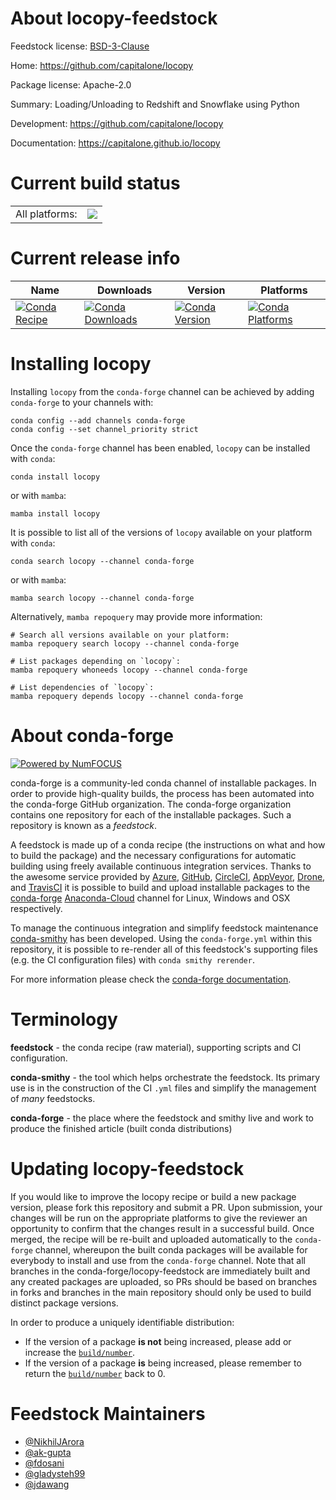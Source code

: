 About locopy-feedstock
======================

Feedstock license: [BSD-3-Clause](https://github.com/conda-forge/locopy-feedstock/blob/main/LICENSE.txt)

Home: https://github.com/capitalone/locopy

Package license: Apache-2.0

Summary: Loading/Unloading to Redshift and Snowflake using Python

Development: https://github.com/capitalone/locopy

Documentation: https://capitalone.github.io/locopy

Current build status
====================


<table><tr><td>All platforms:</td>
    <td>
      <a href="https://dev.azure.com/conda-forge/feedstock-builds/_build/latest?definitionId=11486&branchName=main">
        <img src="https://dev.azure.com/conda-forge/feedstock-builds/_apis/build/status/locopy-feedstock?branchName=main">
      </a>
    </td>
  </tr>
</table>

Current release info
====================

| Name | Downloads | Version | Platforms |
| --- | --- | --- | --- |
| [![Conda Recipe](https://img.shields.io/badge/recipe-locopy-green.svg)](https://anaconda.org/conda-forge/locopy) | [![Conda Downloads](https://img.shields.io/conda/dn/conda-forge/locopy.svg)](https://anaconda.org/conda-forge/locopy) | [![Conda Version](https://img.shields.io/conda/vn/conda-forge/locopy.svg)](https://anaconda.org/conda-forge/locopy) | [![Conda Platforms](https://img.shields.io/conda/pn/conda-forge/locopy.svg)](https://anaconda.org/conda-forge/locopy) |

Installing locopy
=================

Installing `locopy` from the `conda-forge` channel can be achieved by adding `conda-forge` to your channels with:

```
conda config --add channels conda-forge
conda config --set channel_priority strict
```

Once the `conda-forge` channel has been enabled, `locopy` can be installed with `conda`:

```
conda install locopy
```

or with `mamba`:

```
mamba install locopy
```

It is possible to list all of the versions of `locopy` available on your platform with `conda`:

```
conda search locopy --channel conda-forge
```

or with `mamba`:

```
mamba search locopy --channel conda-forge
```

Alternatively, `mamba repoquery` may provide more information:

```
# Search all versions available on your platform:
mamba repoquery search locopy --channel conda-forge

# List packages depending on `locopy`:
mamba repoquery whoneeds locopy --channel conda-forge

# List dependencies of `locopy`:
mamba repoquery depends locopy --channel conda-forge
```


About conda-forge
=================

[![Powered by
NumFOCUS](https://img.shields.io/badge/powered%20by-NumFOCUS-orange.svg?style=flat&colorA=E1523D&colorB=007D8A)](https://numfocus.org)

conda-forge is a community-led conda channel of installable packages.
In order to provide high-quality builds, the process has been automated into the
conda-forge GitHub organization. The conda-forge organization contains one repository
for each of the installable packages. Such a repository is known as a *feedstock*.

A feedstock is made up of a conda recipe (the instructions on what and how to build
the package) and the necessary configurations for automatic building using freely
available continuous integration services. Thanks to the awesome service provided by
[Azure](https://azure.microsoft.com/en-us/services/devops/), [GitHub](https://github.com/),
[CircleCI](https://circleci.com/), [AppVeyor](https://www.appveyor.com/),
[Drone](https://cloud.drone.io/welcome), and [TravisCI](https://travis-ci.com/)
it is possible to build and upload installable packages to the
[conda-forge](https://anaconda.org/conda-forge) [Anaconda-Cloud](https://anaconda.org/)
channel for Linux, Windows and OSX respectively.

To manage the continuous integration and simplify feedstock maintenance
[conda-smithy](https://github.com/conda-forge/conda-smithy) has been developed.
Using the ``conda-forge.yml`` within this repository, it is possible to re-render all of
this feedstock's supporting files (e.g. the CI configuration files) with ``conda smithy rerender``.

For more information please check the [conda-forge documentation](https://conda-forge.org/docs/).

Terminology
===========

**feedstock** - the conda recipe (raw material), supporting scripts and CI configuration.

**conda-smithy** - the tool which helps orchestrate the feedstock.
                   Its primary use is in the construction of the CI ``.yml`` files
                   and simplify the management of *many* feedstocks.

**conda-forge** - the place where the feedstock and smithy live and work to
                  produce the finished article (built conda distributions)


Updating locopy-feedstock
=========================

If you would like to improve the locopy recipe or build a new
package version, please fork this repository and submit a PR. Upon submission,
your changes will be run on the appropriate platforms to give the reviewer an
opportunity to confirm that the changes result in a successful build. Once
merged, the recipe will be re-built and uploaded automatically to the
`conda-forge` channel, whereupon the built conda packages will be available for
everybody to install and use from the `conda-forge` channel.
Note that all branches in the conda-forge/locopy-feedstock are
immediately built and any created packages are uploaded, so PRs should be based
on branches in forks and branches in the main repository should only be used to
build distinct package versions.

In order to produce a uniquely identifiable distribution:
 * If the version of a package **is not** being increased, please add or increase
   the [``build/number``](https://docs.conda.io/projects/conda-build/en/latest/resources/define-metadata.html#build-number-and-string).
 * If the version of a package **is** being increased, please remember to return
   the [``build/number``](https://docs.conda.io/projects/conda-build/en/latest/resources/define-metadata.html#build-number-and-string)
   back to 0.

Feedstock Maintainers
=====================

* [@NikhilJArora](https://github.com/NikhilJArora/)
* [@ak-gupta](https://github.com/ak-gupta/)
* [@fdosani](https://github.com/fdosani/)
* [@gladysteh99](https://github.com/gladysteh99/)
* [@jdawang](https://github.com/jdawang/)

